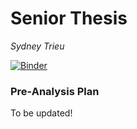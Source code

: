 # Senior Thesis

_Sydney Trieu_

[![Binder](https://mybinder.org/badge_logo.svg)](https://mybinder.org/v2/gh/sydneytrieu/senior-thesis/main)

### Pre-Analysis Plan

To be updated!